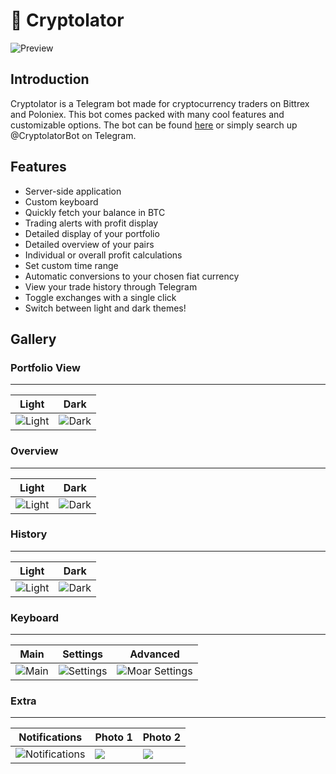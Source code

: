 # 🤖 Cryptolator
![Preview](https://i.imgur.com/UAX84hU.png)

## Introduction
Cryptolator is a Telegram bot made for cryptocurrency traders on Bittrex and Poloniex. This bot comes packed with many cool features and customizable options.
The bot can be found [here](http://t.me/CryptolatorBot) or simply search up @CryptolatorBot on Telegram.

## Features
* Server-side application
* Custom keyboard
* Quickly fetch your balance in BTC
* Trading alerts with profit display
* Detailed display of your portfolio
* Detailed overview of your pairs
* Individual or overall profit calculations
* Set custom time range
* Automatic conversions to your chosen fiat currency
* View your trade history through Telegram
* Toggle exchanges with a single click
* Switch between light and dark themes!

## Gallery

### Portfolio View
---
| Light | Dark |
|----|----|
|![Light](https://i.imgur.com/IWfjNzV.jpg)|![Dark](https://i.imgur.com/Ggpj0Hs.jpg)|

### Overview
---
| Light | Dark |
|----|----|
|![Light](https://i.imgur.com/4hoFBRp.jpg)|![Dark](https://i.imgur.com/nM8cGoE.jpg)|

### History
---
| Light | Dark |
|----|----|
|![Light](https://i.imgur.com/HAnZz9S.jpg)|![Dark](https://i.imgur.com/5BLU1uR.jpg)|

### Keyboard
---
| Main | Settings | Advanced |
|----|----|----|
|![Main](https://i.imgur.com/qr24zp3.png)|![Settings](https://i.imgur.com/dKurh3X.png)|![Moar Settings](https://i.imgur.com/DUPVrY1.png)|

### Extra
---
| Notifications | Photo 1 | Photo 2 |
|----|----|----|
|![Notifications](https://i.imgur.com/kovkI6S.jpg)|![](https://i.imgur.com/SUfehzg.jpg)|![](https://i.imgur.com/EQfE4au.jpg)|
